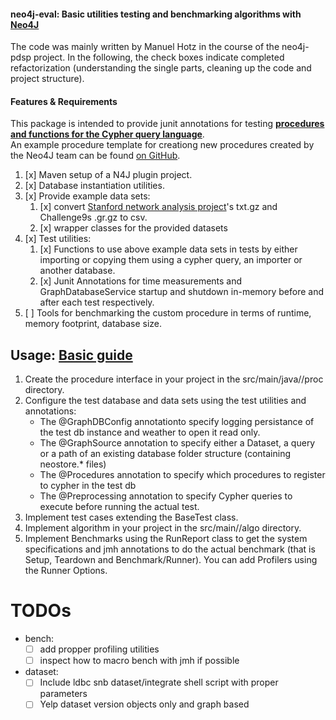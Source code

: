 

#### neo4j-eval: Basic utilities testing and benchmarking algorithms with [Neo4J](https://neo4j.com/)  
The code was mainly written by Manuel Hotz in the course of the neo4j-pdsp project. In the following, the check boxes indicate completed refactorization (understanding the single parts, cleaning up the code and project structure).  

#### Features & Requirements  
This package is intended to provide junit annotations for testing __[procedures and functions for the Cypher query 
language](https://neo4j.com/docs/java-reference/3.5/javadocs/index.html?org/neo4j/procedure/Procedure.html)__.  
An example procedure template for creationg new procedures created by the Neo4J team can be found [on GitHub](https://github.com/neo4j-examples/neo4j-procedure-template).  
1. [x] Maven setup of a N4J plugin project.  
2. [x] Database instantiation utilities.  
3. [x] Provide example data sets:  
    1. [x] convert [Stanford network analysis project](http://snap.stanford.edu/data/index.html)'s txt.gz and 
    Challenge9s .gr.gz to csv.  
    2. [x] wrapper classes for the provided datasets  
4. [x] Test utilities:  
    1. [x] Functions to use above example data sets in tests by either importing or copying them using a cypher 
    query, an importer or another database.  
    2. [x] Junit Annotations for time measurements and GraphDatabaseService startup and shutdown in-memory before and
     after each test respectively.  
5. [ ] Tools for benchmarking the custom procedure in terms of runtime, memory footprint, database size.

## Usage: [Basic guide](https://neo4j.com/docs/java-reference/current/extending-neo4j/procedures-and-functions/procedures/)  
1. Create the procedure interface in your project in the src/main/java/<package-name>/proc directory.  
2. Configure the test database and data sets using the test utilities and annotations:  
    - The @GraphDBConfig annotationto specify logging persistance of the test db instance and weather to open it read
     only.
    - The @GraphSource annotation to specify either a Dataset, a query or a path of an existing database folder 
    structure (containing neostore.* files)
    - The @Procedures annotation to specify which procedures to register to cypher in the test db
    - The @Preprocessing annotation to specify Cypher queries to execute before running the actual test. 
3. Implement test cases extending the BaseTest class.
4. Implement algorithm in your project in the src/main/<package-name>/algo directory.  
5. Implement Benchmarks using the RunReport class to get the system specifications and jmh annotations to do the actual benchmark (that is Setup, Teardown and Benchmark/Runner). You can add Profilers using the Runner Options.



# TODOs
- bench: 
    - [ ] add propper profiling utilities
    - [ ] inspect how to macro bench with jmh if possible
- dataset:
    - [ ] Include ldbc snb dataset/integrate shell script with proper parameters
    - [ ] Yelp dataset version objects only and graph based
